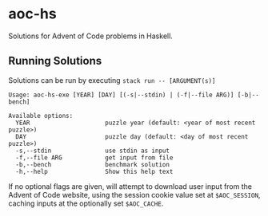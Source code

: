 # aoc-hs

Solutions for Advent of Code problems in Haskell.

## Running Solutions
Solutions can be run by executing `stack run -- [ARGUMENT(s)]`

```
Usage: aoc-hs-exe [YEAR] [DAY] [(-s|--stdin) | (-f|--file ARG)] [-b|--bench]

Available options:
  YEAR                     puzzle year (default: <year of most recent puzzle>)
  DAY                      puzzle day (default: <day of most recent puzzle>)
  -s,--stdin               use stdin as input
  -f,--file ARG            get input from file
  -b,--bench               benchmark solution
  -h,--help                Show this help text
```

If no optional flags are given, will attempt to download user input from the Advent of Code website, using the session cookie value set at `$AOC_SESSION`, caching inputs at the optionally set `$AOC_CACHE`.